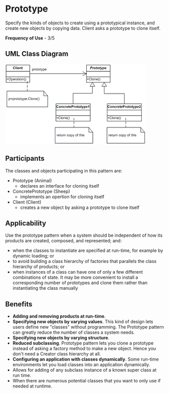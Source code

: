 # Prototype

Specify the kinds of objects to create using a prototypical instance, and create new objects by copying data. Client asks a prototype to clone itself.

**Frequency of Use** - 3/5

## UML Class Diagram
![Prototype UML](prototype.gif)

## Participants
The classes and objects participating in this pattern are:
- Prototype (Animal)
  - declares an interface for cloning itself
- ConcretePrototype (Sheep)
  - implements an opertion for cloning itself
- Client (Client)
  - creates a new object by asking a prototype to clone itself

## Applicability
Use the prototype pattern when a system should be independent of how its products are created, composed, and represented; and:
- when the classes to instantiate are specified at run-time, for example by dynamic loading; or
- to avoid building a class hierarchy of factories that parallels the class hierarchy of products; or
- when instances of a class can have one of only a few different combinations of state. It may be more convenient to install a corresponding number of prototypes and clone them rather than instantiating the class manually

## Benefits
- **Adding and removing products at run-time**.
- **Specifying new objects by varying values**. This kind of design lets users define new "classes" without programming. The Prototype pattern can greatly reduce the number of classes a system needs.
- **Specifying new objects by varying structure**.
- **Reduced subclassing**. Prototype pattern lets you clone a prototype instead of asking a factory method to make a new object. Hence you don't need a Creator class hierarchy at all.
- **Configuring an application with classes dynamically**. Some run-time environments let you load classes into an application dynamically.
- Allows for adding of any subclass instance of a known super class at run time.
- When there are numerous potential classes that you want to only use if needed at runtime.
